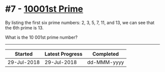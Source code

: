 # #7 - [10001st Prime](https://projecteuler.net/problem=8)

By listing the first six prime numbers: 2, 3, 5, 7, 11, and 13, we can see that the 6th prime is 13.

What is the 10 001st prime number?

---

| Started     | Latest Progress | Completed   |
| ----------- | --------------- | ----------- |
| 29-Jul-2018 | 29-Jul-2018     | dd-MMM-yyyy |
